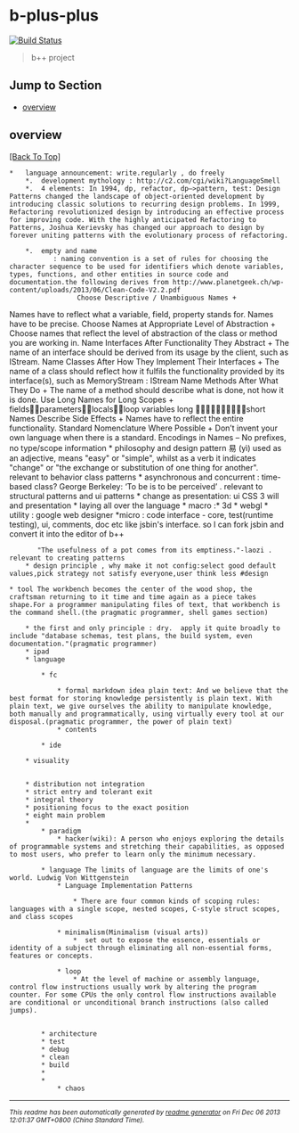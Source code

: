 # b-plus-plus 
[![Build Status](https://secure.travis-ci.org/aponxi/b-plus-plus.png?branch=master)](http://travis-ci.org/aponxi/b-plus-plus)

> b++ project

## Jump to Section

* [overview](#overview)

## overview
[[Back To Top]](#jump-to-section)
      

	*   language announcement: write.regularly , do freely
        *.  development mythology : http://c2.com/cgi/wiki?LanguageSmell
        *.  4 elements: In 1994, dp, refactor, dp—>pattern, test: Design Patterns changed the landscape of object-oriented development by introducing classic solutions to recurring design problems. In 1999, Refactoring revolutionized design by introducing an effective process for improving code. With the highly anticipated Refactoring to Patterns, Joshua Kerievsky has changed our approach to design by forever uniting patterns with the evolutionary process of refactoring.

        *.  empty and name
               : naming convention is a set of rules for choosing the character sequence to be used for identifiers which denote variables, types, functions, and other entities in source code and documentation.the following derives from http://www.planetgeek.ch/wp-content/uploads/2013/06/Clean-Code-V2.2.pdf
                     Choose Descriptive / Unambiguous Names +
Names have to reflect what a variable, field, property stands for. Names have to be precise.
Choose Names at Appropriate Level of Abstraction +
Choose names that reflect the level of abstraction of the class or method you are working in.
Name Interfaces After Functionality They Abstract +
The name of an interface should be derived from its usage by the client, such as IStream.
Name Classes After How They Implement Their Interfaces + The name of a class should reflect how it fulfils the functionality provided by
its interface(s), such as MemoryStream : IStream
Name Methods After What They Do +
The name of a method should describe what is done, not how it is done.
Use Long Names for Long Scopes +
fieldsparameterslocalsloop variables long short
Names Describe Side Effects +
Names have to reflect the entire functionality.
Standard Nomenclature Where Possible +
Don’t invent your own language when there is a standard.
Encodings in Names –
No prefixes, no type/scope information
        * philosophy and design pattern
            易 (yì) used as an adjective, means "easy" or "simple", whilst as a verb it indicates "change" or "the exchange or substitution of one thing for another". relevant to behavior class patterns
	          * asynchronous and concurrent : time-based class?
            George Berkeley: ‘To be is to be perceived’  . relevant to structural patterns and ui patterns
                  * change as presentation: ui CSS 3 will and presentation 
	          * laying all over the language 
	              	* macro :* 3d
            	            * webgl
		              	* utility : google web designer
	                *micro : code interface - core, test(runtime testing), ui, comments, doc etc like jsbin's interface. so I can fork jsbin and convert it into the editor of b++
	
           "The usefulness of a pot comes from its emptiness."-laozi . relevant to creating patterns
        * design principle , why make it not config:select good default values,pick strategy not satisfy everyone,user think less #design

	* tool The workbench becomes the center of the wood shop, the craftsman returning to it time and time again as a piece takes shape.For a programmer manipulating files of text, that workbench is the command shell.(the pragmatic programmer, shell games section)

        * the first and only principle : dry.  apply it quite broadly to include "database schemas, test plans, the build system, even documentation."(pragmatic programmer)
		* ipad
		* language 

			* fc

				* formal markdown idea plain text: And we believe that the best format for storing knowledge persistently is plain text. With plain text, we give ourselves the ability to manipulate knowledge, both manually and programmatically, using virtually every tool at our disposal.(pragmatic programmer, the power of plain text)
				* contents

			* ide

		* visuality 
		

		* distribution not integration
		* strict entry and tolerant exit
		* integral theory
		* positioning focus to the exact position
		* eight main problem
		* 
			* paradigm
				* hacker(wiki): A person who enjoys exploring the details of programmable systems and stretching their capabilities, as opposed to most users, who prefer to learn only the minimum necessary.

			* language The limits of language are the limits of one's world. Ludwig Von Wittgenstein
				* Language Implementation Patterns

					* There are four common kinds of scoping rules: languages with a single scope, nested scopes, C-style struct scopes, and class scopes

				* minimalism(Minimalism (visual arts))
					*  set out to expose the essence, essentials or identity of a subject through eliminating all non-essential forms, features or concepts. 

				* loop
					* At the level of machine or assembly language, control flow instructions usually work by altering the program counter. For some CPUs the only control flow instructions available are conditional or unconditional branch instructions (also called jumps).


			* architecture
			* test
			* debug
			* clean
			* build
			* 
			* 
				* chaos








--------
<small>_This readme has been automatically generated by [readme generator](https://github.com/aponxi/grunt-readme-generator) on Fri Dec 06 2013 12:01:37 GMT+0800 (China Standard Time)._</small>
